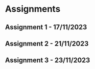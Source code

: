 # Assignments

## Assignment 1 - 17/11/2023

## Assignment 2 - 21/11/2023

## Assignment 3 - 23/11/2023
